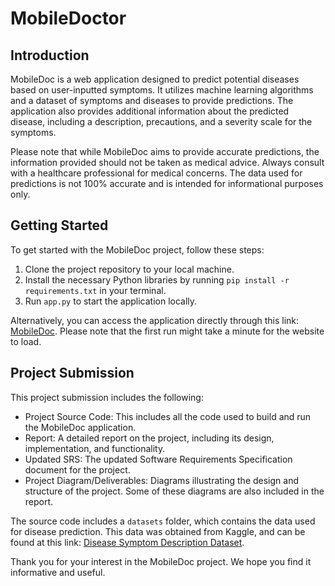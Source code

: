 # MobileDoctor

## Introduction

MobileDoc is a web application designed to predict potential diseases based on user-inputted symptoms. It utilizes machine learning algorithms and a dataset of symptoms and diseases to provide predictions. The application also provides additional information about the predicted disease, including a description, precautions, and a severity scale for the symptoms.

Please note that while MobileDoc aims to provide accurate predictions, the information provided should not be taken as medical advice. Always consult with a healthcare professional for medical concerns. The data used for predictions is not 100% accurate and is intended for informational purposes only.

## Getting Started

To get started with the MobileDoc project, follow these steps:

1. Clone the project repository to your local machine.
2. Install the necessary Python libraries by running `pip install -r requirements.txt` in your terminal.
3. Run `app.py` to start the application locally.

Alternatively, you can access the application directly through this link: [MobileDoc](https://mobiledoc-i02y.onrender.com/). Please note that the first run might take a minute for the website to load.

## Project Submission

This project submission includes the following:

- Project Source Code: This includes all the code used to build and run the MobileDoc application.
- Report: A detailed report on the project, including its design, implementation, and functionality.
- Updated SRS: The updated Software Requirements Specification document for the project.
- Project Diagram/Deliverables: Diagrams illustrating the design and structure of the project. Some of these diagrams are also included in the report.

The source code includes a `datasets` folder, which contains the data used for disease prediction. This data was obtained from Kaggle, and can be found at this link: [Disease Symptom Description Dataset](https://www.kaggle.com/datasets/itachi9604/disease-symptom-description-dataset).

Thank you for your interest in the MobileDoc project. We hope you find it informative and useful.
